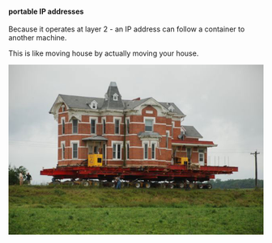 #### portable IP addresses

Because it operates at layer 2 - an IP address can follow a container to another machine.

This is like moving house by actually moving your house.

![House Move](images/house-move.jpg "House Move")